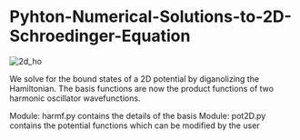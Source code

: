 # Pyhton-Numerical-Solutions-to-2D-Schroedinger-Equation
![2d_ho](https://user-images.githubusercontent.com/20408792/75588120-96ef6e00-5a3d-11ea-8305-29f4f66a272d.png)

We solve for the bound states of a 2D potential by diganolizing the Hamiltonian. The basis functions are now
the product functions of two harmonic oscillator wavefunctions. 

Module: harmf.py contains the details of the basis
Module: pot2D.py contains the potential functions which can be modified by the user
